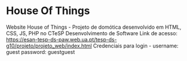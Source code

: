 # House Of Things
Website House of Things - Projeto de domótica desenvolvido em HTML, CSS, JS, PHP no CTeSP Desenvolvimento de Software
Link de acesso: https://esan-tesp-ds-paw.web.ua.pt/tesp-ds-g10/projeto/projeto_web/index.html
Credenciais para login - 
username: guest 
password: guestguest
